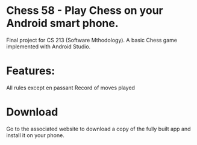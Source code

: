 # Chess 58 - Play Chess on your Android smart phone.

Final project for CS 213 (Software Mthodology).
A basic Chess game implemented with Android Studio.
# Features: 
  All rules except en passant
  Record of moves played

# Download
  Go to the associated website to download a copy of the fully built app and install it on your phone.
